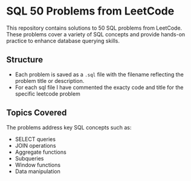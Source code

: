 # SQL 50 Problems from LeetCode  

This repository contains solutions to 50 SQL problems from LeetCode. These problems cover a variety of SQL concepts and provide hands-on practice to enhance database querying skills.  

## Structure  
- Each problem is saved as a `.sql` file with the filename reflecting the problem title or description.  
- For each sql file I have commented the exacty code and title for the specific leetcode problem

## Topics Covered  
The problems address key SQL concepts such as:  
- SELECT queries  
- JOIN operations  
- Aggregate functions  
- Subqueries  
- Window functions  
- Data manipulation  
